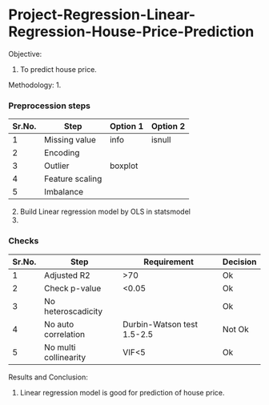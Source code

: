 # Project-Regression-Linear-Regression-House-Price-Prediction
Objective:
1. To predict house price.


Methodology:
1. 
### Preprocession steps

|Sr.No.| Step | Option 1 | Option 2 |
|---| --- | --- | --- |
|1| Missing value | info | isnull |
|2| Encoding |  |  |
|3| Outlier | boxplot |  |
|4| Feature scaling |  |  |
|5| Imbalance |  |  |

2. Build Linear regression model by OLS in statsmodel
3. 
### Checks

|Sr.No.| Step | Requirement | Decision |
|---| --- | --- | --- |
|1| Adjusted R2 | >70 | Ok |
|2| Check p-value | <0.05 | Ok  |
|3| No heteroscadicity |  | Ok |
|4| No auto correlation | Durbin-Watson test 1.5-2.5 | Not Ok |
|5| No multi collinearity | VIF<5 | Ok |

Results and Conclusion:
1. Linear regression model is good for prediction of house price.
